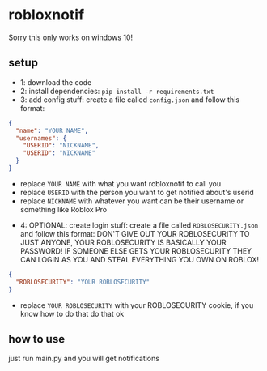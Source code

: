 # robloxnotif
Sorry this only works on windows 10!

## setup
- 1: download the code
- 2: install dependencies:
`pip install -r requirements.txt`
- 3: add config stuff: create a file called `config.json` and follow this format:
```json
{
  "name": "YOUR NAME",
  "usernames": {
    "USERID": "NICKNAME",
    "USERID": "NICKNAME"
  }
}
```
* replace `YOUR NAME` with what you want robloxnotif to call you
* replace `USERID` with the person you want to get notified about's userid
* replace `NICKNAME` with whatever you want can be their username or something like Roblox Pro

- 4: OPTIONAL: create login stuff: create a file called `ROBLOSECURITY.json` and follow this format:
DON'T GIVE OUT YOUR ROBLOSECURITY TO JUST ANYONE, YOUR ROBLOSECURITY IS BASICALLY YOUR PASSWORD! IF SOMEONE ELSE GETS YOUR ROBLOSECURITY THEY CAN LOGIN AS YOU AND STEAL EVERYTHING YOU OWN ON ROBLOX!
```json
{
  "ROBLOSECURITY": "YOUR ROBLOSECURITY"
}
```
* replace `YOUR ROBLOSECURITY` with your ROBLOSECURITY cookie, if you know how to do that do that ok

## how to use
just run main.py and you will get notifications
